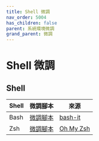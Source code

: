 ```yaml
---
title: Shell 微調
nav_order: 5004
has_children: false
parent: 系統環境微調
grand_parent: 微調
---
```



# Shell 微調


## Shell

| Shell | 微調腳本 | 來源
| --- | --- | --- |
| Bash | [微調腳本](https://github.com/samwhelp/note-about-ubuntu/tree/gh-pages/_demo/adjustment/env/shell/bash-it) | [bash-it](https://github.com/Bash-it/bash-it) |
| Zsh | [微調腳本](https://github.com/samwhelp/note-about-ubuntu/tree/gh-pages/_demo/adjustment/env/shell/oh-my-zsh) | [Oh My Zsh](https://github.com/ohmyzsh/ohmyzsh) |
